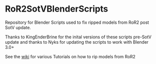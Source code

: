 # RoR2SotVBlenderScripts
Repository for Blender Scripts used to fix ripped models from RoR2 post SotV update. 

Thanks to KingEnderBrine for the inital versions of these scripts pre-SotV update and thanks to Nyks for updating the scripts to work with Blender 3.0+

See the [wiki](https://github.com/RuneFox237/RoR2SotVBlenderScripts/wiki/Ripping-Characters-for-skins-from-RoR2-Post-SotV) for various Tutorials on how to rip models from RoR2
